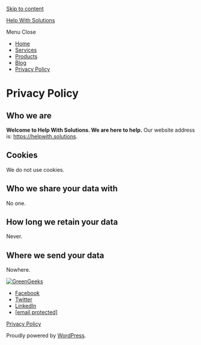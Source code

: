 [Skip to content](#content)

[Help With Solutions](https://helpwith.solutions/)

Menu Close

* [Home](https://helpwith.solutions/)
* [Services](https://helpwith.solutions/services/)
* [Products](https://helpwith.solutions/products/)
* [Blog](https://helpwith.solutions/blog/)
* [Privacy Policy](https://helpwith.solutions/privacy-policy/)

Privacy Policy
==============

Who we are
----------

**Welcome to Help With Solutions. We are here to help.** Our website address is: https://helpwith.solutions.

Cookies
-------

We do not use cookies.

Who we share your data with
---------------------------

No one.

How long we retain your data
----------------------------

Never.

Where we send your data
-----------------------

Nowhere.

[![GreenGeeks](https://helpwith.solutions/wp-content/uploads/2022/03/Green_12.png)](#)

* [Facebook](https://www.facebook.com/HelpWithSolutions)
* [Twitter](https://twitter.com/help_techs)
* [LinkedIn](https://www.linkedin.com/in/help-with-solutions/)
* [\[email protected\]](https://helpwith.solutions/cdn-cgi/l/email-protection)

[Privacy Policy](https://helpwith.solutions/privacy-policy/)

Proudly powered by [WordPress](https://wordpress.org/).